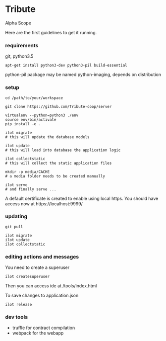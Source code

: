 # Tribute
Alpha Scope

Here are the first guidelines to get it running.


### requirements
git, python3.5

    apt-get install python3-dev python3-pil build-essential


python-pil package may be named python-imaging, depends on distribution


### setup

    cd /path/to/your/workspace

    git clone https://github.com/Tribute-coop/server

    virtualenv --python=python3 ./env
    source env/bin/activate
    pip install -e .

    ilot migrate
    # this will update the database models

    ilot update
    # this will load into database the application logic

    ilot collectstatic
    # this will collect the static application files

    mkdir -p media/CACHE
    # a media folder needs to be created manually

    ilot serve
    # and finally serve ...


A default certificate is created to enable using local https.
You should have access now at https://localhost:9999/


### updating

    git pull

    ilot migrate
    ilot update
    ilot collectstatic


### editing actions and messages

You need to create a superuser

    ilot createsuperuser

Then you can access ide at /tools/index.html

To save changes to application.json

    ilot release


### dev tools

+ truffle for contract compilation
+ webpack for the webapp

###
